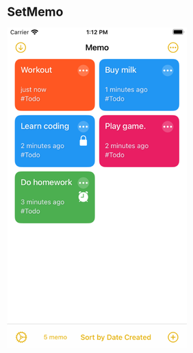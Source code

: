 # SetMemo

<img src="https://github.com/sjc-bui/SetMemo/blob/master/Set%20Memo/Screenshots/SetMemo.png?raw=true" alt="screenshot" width="420"/>

